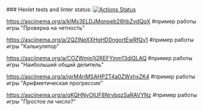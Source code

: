 \### Hexlet tests and linter status:
[![Actions Status](https://github.com/DEGTEVUWU/java-project-61/actions/workflows/hexlet-check.yml/badge.svg)](https://github.com/DEGTEVUWU/java-project-61/actions)

https://asciinema.org/a/klMx3ELDJMqnpeb26hbZvdQqX 
#пример работы игры "Проверка на четность"

https://asciinema.org/a/2QZlNeXXHgHD0ngortEwRfQy1 
#пример работы игры "Калькулятор"

https://asciinema.org/a/COZWmjo1j2REFYinm13diQLAQ
#пример работы игры "Наибольший общий делитель"

https://asciinema.org/a/jqrM4riMSAHPZT4a0ZWxhxZK4
#пример работы игры "Арифметическая прогрессия"

https://asciinema.org/a/qKQHNyOlUF8NrvbqzSaRAVYNz
#пример работы игры "Простое ли число?"

